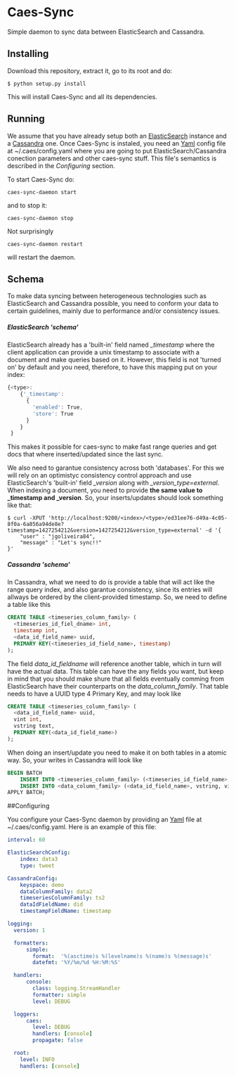 # Caes-Sync
Simple daemon to sync data between ElasticSearch and Cassandra.

## Installing

Download this repository, extract it, go to its root and do:
```shell 
$ python setup.py install
```

This will install Caes-Sync and all its dependencies.

## Running

We assume that you have already setup both an [ElasticSearch](https://www.elastic.co/ "Elastic Search") instance and a [Cassandra](http://cassandra.apache.org/ "Cassandra") one. Once Caes-Sync is instaled, you need an [Yaml](http://yaml.org) config file at ~/.caes/config.yaml where you are going to put ElasticSearch/Cassandra conection parameters and other caes-sync stuff. This file's semantics is described in the *Configuring* section.

To start Caes-Sync do:

```shell
caes-sync-daemon start
```

and to stop it:

```shell
caes-sync-daemon stop
```

Not surprisingly

```shell
caes-sync-daemon restart
```

will restart the daemon.

## Schema

To make data syncing between heterogeneous technologies such as ElasticSearch and Cassandra possible, you need to conform your data to certain guidelines, mainly due to performance and/or consistency issues.

##### ElasticSearch 'schema'

ElasticSearch already has a 'built-in' field named *_timestamp* where the client application can provide a unix timestamp to associate with a document and make queries based on it. However, this field is not 'turned on' by default and you need, therefore, to have this mapping put on your index:

```javascript
{<type>: 
    {'_timestamp': 
      {
        'enabled': True, 
        'store': True
      }
    }
 }
```

This makes it possible for caes-sync to make fast range queries and get docs that where inserted/updated since the last sync.

We also need to garantue consistency across both 'databases'. For this we will rely on an optimistyc consistency control approach and use ElasticSearch's 'built-in' field *_version* along with *_version_type=external*. When indexing a document, you need to provide **the same value to _timestamp and _version**. So, your inserts/updates should look something like that:

```shell
$ curl -XPUT 'http://localhost:9200/<index>/<type>/ed31ee76-d49a-4c05-8f0a-6a856a94de8e?timestamp=1427254212&version=1427254212&version_type=external' -d '{
    "user" : "jgoliveira84",
    "message" : "Let's sync!!"
}'
```

##### Cassandra 'schema'

In Cassandra, what we need to do is provide a table that will act like the range query index, and also garantue consistency, since its entries will allways be ordered by the client-provided timestamp. So, we need to define a table like this 

```SQL
CREATE TABLE <timeseries_column_family> (
  <timeseries_id_fiel_dname> int,
  timestamp int,
  <data_id_field_name> uuid,
  PRIMARY KEY(<timeseries_id_field_name>, timestamp)
);
```
The field *data_id_fieldname* will reference another table, which in turn will have the actual data. This table can have the any fields you want, but keep in mind that you should make shure that all fields eventually comming from ElasticSearch have their counterparts on the *data_column_family*. That table needs to have a UUID type 4 Primary Key, and may look like

```SQL
CREATE TABLE <timeseries_column_family> (
  <data_id_field_name> uuid,
  vint int,
  vstring text,
  PRIMARY KEY(<data_id_field_name>)
);
```

When doing an insert/update you need to make it on both tables in a atomic way. So, your writes in Cassandra will look like

```SQL
BEGIN BATCH
    INSERT INTO <timeseries_column_family> (<timeseries_id_field_name>, <timeseries_field_name>, <data_id_field_name>) VALUES (?, ?, ?)
    INSERT INTO <data_column_family> (<data_id_field_name>, vstring, vint) VALUES (?, ?, ?)
APPLY BATCH;
```

##Configuring

You configure your Caes-Sync daemon by providing an [Yaml](http://yaml.org) file at ~/.caes/config.yaml. Here is an example of this file:

```Yaml
interval: 60

ElasticSearchConfig:
    index: data3
    type: tweet

CassandraConfig:
    keyspace: demo
    dataColumnFamily: data2
    timeseriesColumnFamily: ts2
    dataIdFieldName: did
    timestampFieldName: timestamp

logging:
  version: 1

  formatters:
      simple:
        format:  '%(asctime)s %(levelname)s %(name)s %(message)s'
        datefmt: '%Y/%m/%d %H:%M:%S'

  handlers:
      console:
        class: logging.StreamHandler
        formatter: simple
        level: DEBUG

  loggers:
      caes:
        level: DEBUG
        handlers: [console]
        propagate: false

  root:
    level: INFO
    handlers: [console]
```
